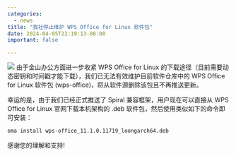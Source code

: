 ```yaml
---
categories:
  - news
title: "我社停止维护 WPS Office for Linux 软件包"
date: 2024-04-05T22:19:13-08:00
important: false

---
```

![](/assets/news/2024-04-05-wps-office-dropped.jpg)
由于金山办公方面进一步收紧 WPS Office for Linux 的下载途径（目前需要动态密钥和时间戳才能下载），我们已无法有效维护目前软件仓库中的 WPS Office for Linux 软件包 (wps-office)，将从软件源删除该包且不再推送更新。

幸运的是，由于我们已经正式推送了 Spiral 兼容框架，用户现在可以直接从 WPS Office for Linux 官网下载本机架构的 .deb 软件包，然后使用类似如下的命令即可安装：

```bash
oma install wps-office_11.1.0.11719_loongarch64.deb
```
感谢您的理解和支持!
